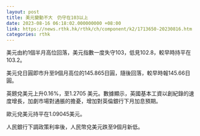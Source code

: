 ```yaml
---
layout: post
title: 美元變動不大　仍守在103以上
date: 2023-08-16 06:18:02.000000000 +08:00
link: https://news.rthk.hk/rthk/ch/component/k2/1713650-20230816.htm
categories: rthk
---
```


美元由約1個半月高位回落，美元指數一度失守103，低見102.8，較早時持平在103.2。

美元兌日圓即市升至9個月高位的145.865日圓，隨後回落，較早時報145.66日圓。

英鎊兌美元上升0.16%，至1.2705 美元。數據顯示，英國基本工資以創紀錄的速度增長，加劇市場對通脹的擔憂，增加對英倫銀行下月加息預期。

歐元兌美元持平在1.09045美元。

人民銀行下調政策利率後，人民幣兌美元跌至9個月新低。
